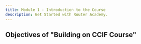 ```yaml
---
title: Module 1 - Introduction to the Course
description: Get Started with Router Academy.
---
```


## Objectives of "Building on CCIF Course"

<!-- Welcome to a Deep Dived Course on Building on CCIF, wherein you’ll get hands-on experience on how you can utilize its Full Potential by Building dApps around it.

- Help Developers Build in cross-chain Ecosystem using Intent Adapters.

- Learn about Different [Intent Adapters](https://routerintents.com/adapters) supported by Router Protocol and Simplify the UX in Crypto.

- Get access to the Best Course and Documentation at a Single Place. -->